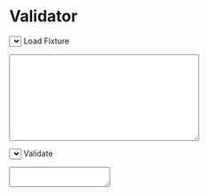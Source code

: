 # Validator

<select id="fixture"></select>
<a id="load-fixture" onclick="loadFixture()">Load Fixture</a>

<textarea id="input" rows="10" cols="40" class="codemirror"></textarea>

<select id="type"></select>
<a id="validate" onclick="validate()">Validate</a>

<textarea class="codemirror" readonly id="result"></textarea>


<script src="../../assets/js/validator.js"></script>
